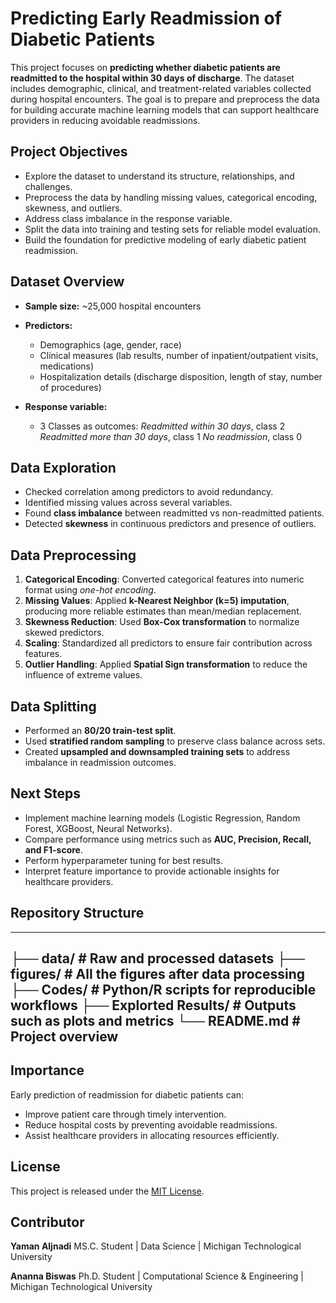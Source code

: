 

# Predicting Early Readmission of Diabetic Patients

This project focuses on **predicting whether diabetic patients are readmitted to the hospital within 30 days of discharge**. The dataset includes demographic, clinical, and treatment-related variables collected during hospital encounters. The goal is to prepare and preprocess the data for building accurate machine learning models that can support healthcare providers in reducing avoidable readmissions.



## Project Objectives

* Explore the dataset to understand its structure, relationships, and challenges.
* Preprocess the data by handling missing values, categorical encoding, skewness, and outliers.
* Address class imbalance in the response variable.
* Split the data into training and testing sets for reliable model evaluation.
* Build the foundation for predictive modeling of early diabetic patient readmission.


## Dataset Overview

* **Sample size:** ~25,000 hospital encounters
* **Predictors:**

  * Demographics (age, gender, race)
  * Clinical measures (lab results, number of inpatient/outpatient visits, medications)
  * Hospitalization details (discharge disposition, length of stay, number of procedures)
* **Response variable:**

  * 3 Classes as outcomes: *Readmitted within 30 days*, class 2
                           *Readmitted more than 30 days*, class 1
                           *No readmission*, class 0

## Data Exploration

* Checked correlation among predictors to avoid redundancy.
* Identified missing values across several variables.
* Found **class imbalance** between readmitted vs non-readmitted patients.
* Detected **skewness** in continuous predictors and presence of outliers.

## Data Preprocessing

1. **Categorical Encoding**: Converted categorical features into numeric format using *one-hot encoding*.
2. **Missing Values**: Applied **k-Nearest Neighbor (k=5) imputation**, producing more reliable estimates than mean/median replacement.
3. **Skewness Reduction**: Used **Box-Cox transformation** to normalize skewed predictors.
4. **Scaling**: Standardized all predictors to ensure fair contribution across features.
5. **Outlier Handling**: Applied **Spatial Sign transformation** to reduce the influence of extreme values.


## Data Splitting

* Performed an **80/20 train-test split**.
* Used **stratified random sampling** to preserve class balance across sets.
* Created **upsampled and downsampled training sets** to address imbalance in readmission outcomes.



## Next Steps

* Implement machine learning models (Logistic Regression, Random Forest, XGBoost, Neural Networks).
* Compare performance using metrics such as **AUC, Precision, Recall, and F1-score**.
* Perform hyperparameter tuning for best results.
* Interpret feature importance to provide actionable insights for healthcare providers.


##  Repository Structure
---

├── data/                 # Raw and processed datasets
├── figures/            # All the figures after data processing
├── Codes/              # Python/R scripts for reproducible workflows
├── Explorted Results/              # Outputs such as plots and metrics
└── README.md             # Project overview
---

## Importance

Early prediction of readmission for diabetic patients can:

* Improve patient care through timely intervention.
* Reduce hospital costs by preventing avoidable readmissions.
* Assist healthcare providers in allocating resources efficiently.



## License

This project is released under the [MIT License](LICENSE).


## Contributor

**Yaman Aljnadi**
MS.C. Student | Data Science  | Michigan Technological University

**Ananna Biswas**
Ph.D. Student | Computational Science & Engineering | Michigan Technological University


